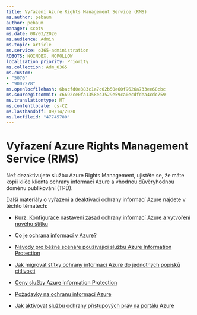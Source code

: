 ```yaml
---
title: Vyřazení Azure Rights Management Service (RMS)
ms.author: pebaum
author: pebaum
manager: scotv
ms.date: 08/03/2020
ms.audience: Admin
ms.topic: article
ms.service: o365-administration
ROBOTS: NOINDEX, NOFOLLOW
localization_priority: Priority
ms.collection: Adm_O365
ms.custom:
- "5070"
- "9002278"
ms.openlocfilehash: 6bacfd0e383c1a7c02b50e60f9626a733ee68cbc
ms.sourcegitcommit: c6692ce0fa1358ec3529e59ca0ecdfdea4cdc759
ms.translationtype: MT
ms.contentlocale: cs-CZ
ms.lasthandoff: 09/14/2020
ms.locfileid: "47745780"
---
```

# <a name="decommission-azure-rights-management-service-rms"></a>Vyřazení Azure Rights Management Service (RMS)

Než dezaktivujete službu Azure Rights Management, ujistěte se, že máte kopii klíče klienta ochrany informací Azure a vhodnou důvěryhodnou doménu publikování (TPD).

Další materiály o vyřazení a deaktivaci ochrany informací Azure najdete v těchto tématech:

- [Kurz: Konfigurace nastavení zásad ochrany informací Azure a vytvoření nového štítku](https://docs.microsoft.com/azure/information-protection/get-started/infoprotect-quick-start-tutorial)
- [Co je ochrana informací v Azure?](https://docs.microsoft.com/azure/information-protection/what-is-information-protection)
- [Návody pro běžné scénáře používající službu Azure Information Protection](https://docs.microsoft.com/azure/information-protection/how-to-guides)  
    
- [Jak migrovat štítky ochrany informací Azure do jednotných popisků citlivosti](https://docs.microsoft.com/azure/information-protection/configure-policy-migrate-labels)  
    
- [Ceny služby Azure Information Protection](https://azure.microsoft.com/pricing/details/information-protection)  
    
- [Požadavky na ochranu informací Azure](https://docs.microsoft.com/azure/information-protection/get-started/requirements)  
    
- [Jak aktivovat službu ochrany přístupových práv na portálu Azure](https://docs.microsoft.com/azure/information-protection/deploy-use/activate-azure)